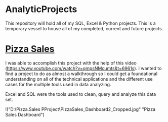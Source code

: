 # AnalyticProjects
This repository will hold all of my SQL, Excel &amp; Python projects. This is a temporary vessel to house all of my completed, current and future projects.

# [Pizza Sales](https://github.com/AntujuanetteAnalytics/AnalyticProjects/blob/main/PizzaSales%20Insight.xlsx)
 I was able to accomplish this project with the help of this video (https://www.youtube.com/watch?v=qmpsNMcumts&t=6961s). I wanted to find a project to do as almost a walkthrough so I could get a foundational understanding on all of the technical applications and the different use cases for the multiple tools used in data analyzing.

Excel and SQL were the tools used to clean, query and analyze this data set.

!("D:\Pizza.Sales PProject\PizzaSales_Dashboard2_Cropped.jpg" "Pizza Sales Dashboard")
